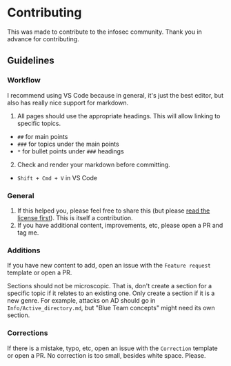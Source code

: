 # Contributing

This was made to contribute to the infosec community. Thank you in advance for contributing.

## Guidelines

### Workflow
I recommend using VS Code because in general, it's just the best editor, but also has really nice support for markdown. 

1) All pages should use the appropriate headings. This will allow linking to specific topics.

* `##` for main points
* `###` for topics under the main points
* `*` for bullet points under `###` headings

2) Check and render your markdown before committing. 
* `Shift + Cmd + V` in VS Code

### General

1) If this helped you, please feel free to share this (but please [read the license first](LICENSE.md)). This is itself a contribution.
2) If you have additional content, improvements, etc, please open a PR and tag me.

### Additions

If you have new content to add, open an issue with the `Feature request` template or open a PR.

Sections should not be microscopic. That is, don't create a section for a specific topic if it relates to an existing one. Only create a section if it is a new genre. For example, attacks on AD should go in `Info/Active_directory.md`, but "Blue Team concepts" might need its own section.

### Corrections

If there is a mistake, typo, etc, open an issue with the `Correction` template or open a PR. No correction is too small, besides white space. Please.
